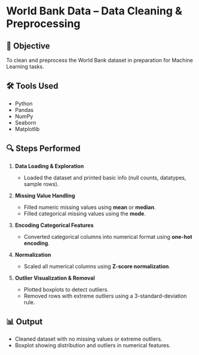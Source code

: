 # World Bank Data – Data Cleaning & Preprocessing

## 📌 Objective
To clean and preprocess the World Bank dataset in preparation for Machine Learning tasks.

## 🛠️ Tools Used
- Python
- Pandas
- NumPy
- Seaborn
- Matplotlib

## 🔍 Steps Performed

1. **Data Loading & Exploration**
   - Loaded the dataset and printed basic info (null counts, datatypes, sample rows).

2. **Missing Value Handling**
   - Filled numeric missing values using **mean** or **median**.
   - Filled categorical missing values using the **mode**.

3. **Encoding Categorical Features**
   - Converted categorical columns into numerical format using **one-hot encoding**.

4. **Normalization**
   - Scaled all numerical columns using **Z-score normalization**.

5. **Outlier Visualization & Removal**
   - Plotted boxplots to detect outliers.
   - Removed rows with extreme outliers using a 3-standard-deviation rule.

## 📊 Output
- Cleaned dataset with no missing values or extreme outliers.
- Boxplot showing distribution and outliers in numerical features.

